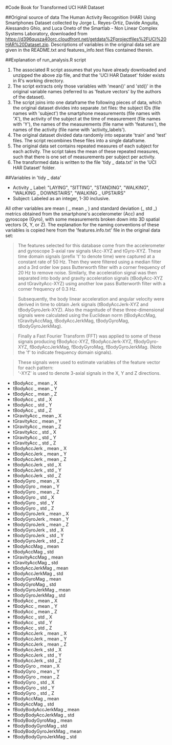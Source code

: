 #Code Book for Transformed UCI HAR Dataset

##Original source of data
The Human Activity Recognition (HAR) Using Smartphones Dataset collected by Jorge L. Reyes-Ortiz, Davide Anguita, Alessandro Ghio, and Luca Oneto of the Smartlab - Non Linear Complex Systems Laboratory, downloaded from https://d396qusza40orc.cloudfront.net/getdata%2Fprojectfiles%2FUCI%20HAR%20Dataset.zip. Descriptions of variables in the original data set are given in the README.txt and features_info.text files contained therein.

##Explanation of run_analysis.R script
1. The associated R script assumes that you have already downloaded and unzipped the above zip file, and that the 'UCI HAR Dataset' folder exists in R's working directory.
2. The script extracts only those variables with 'mean()' and 'std()' in the original variable names (referred to as 'feature vectors' by the authors of the dataset). 
3. The script joins into one dataframe the following pieces of data, which the original dataset divides into separate .txt files: the subject IDs (file names with 'subject') the smartphone measurements (file names with 'X'), the activity of the subject at the time of measurement (file names with 'Y'), the names of the measurements (file name with 'features'), the names of the activity (file name with 'activity_labels').
4. The original dataset divided data randomly into separate 'train' and 'test' files. The script recombines these files into a single dataframe.
5. The original data set contains repeated measures of each subject for each activity. The script takes the mean of these repeated measures, such that there is one set of measurements per subject per activity.
6. The transformed data is written to the file 'tidy _ data.txt' in the 'UCI HAR Dataset' folder.

##Variables in 'tidy _ data' 

* Activity _ Label: "LAYING", "SITTING", "STANDING", "WALKING", "WALKING _ DOWNSTAIRS", "WALKING _ UPSTAIRS" 
* Subject:  Labeled as an integer, 1-30 inclusive.

All other variables are mean ( _ mean _ ) and standard deviation (_ std _) metrics obtained from the smartphone's accelerometer (Acc) and gyroscope (Gyro), with some measurements broken down into 3D spatial vectors (X, Y, or Z). The explanation for the naming conventions of these variables is copied here from the 'features.info.txt' file in the original data set:

>The features selected for this database come from the accelerometer and gyroscope 3-axial raw signals tAcc-XYZ and tGyro-XYZ. These time domain signals (prefix 't' to denote time) were captured at a constant rate of 50 Hz. Then they were filtered using a median filter and a 3rd order low pass Butterworth filter with a corner frequency of 20 Hz to remove noise. Similarly, the acceleration signal was then separated into body and gravity acceleration signals (tBodyAcc-XYZ and tGravityAcc-XYZ) using another low pass Butterworth filter with a corner frequency of 0.3 Hz. 

>Subsequently, the body linear acceleration and angular velocity were derived in time to obtain Jerk signals (tBodyAccJerk-XYZ and tBodyGyroJerk-XYZ). Also the magnitude of these three-dimensional signals were calculated using the Euclidean norm (tBodyAccMag, tGravityAccMag, tBodyAccJerkMag, tBodyGyroMag, tBodyGyroJerkMag). 

>Finally a Fast Fourier Transform (FFT) was applied to some of these signals producing fBodyAcc-XYZ, fBodyAccJerk-XYZ, fBodyGyro-XYZ, fBodyAccJerkMag, fBodyGyroMag, fBodyGyroJerkMag. (Note the 'f' to indicate frequency domain signals). 

>These signals were used to estimate variables of the feature vector for each pattern:  
'-XYZ' is used to denote 3-axial signals in the X, Y and Z directions.

* tBodyAcc _ mean _ X
* tBodyAcc _ mean _ Y
* tBodyAcc _ mean _ Z
* tBodyAcc _ std _ X
* tBodyAcc _ std _ Y
* tBodyAcc _ std _ Z
* tGravityAcc _ mean _ X
* tGravityAcc _ mean _ Y
* tGravityAcc _ mean _ Z
* tGravityAcc _ std _ X
* tGravityAcc _ std _ Y
* tGravityAcc _ std _ Z
* tBodyAccJerk _ mean _ X
* tBodyAccJerk _ mean _ Y
* tBodyAccJerk _ mean _ Z
* tBodyAccJerk _ std _ X
* tBodyAccJerk _ std _ Y
* tBodyAccJerk _ std _ Z
* tBodyGyro _ mean _ X
* tBodyGyro _ mean _ Y
* tBodyGyro _ mean _ Z
* tBodyGyro _ std _ X
* tBodyGyro _ std _ Y
* tBodyGyro _ std _ Z 
* tBodyGyroJerk _ mean _ X
* tBodyGyroJerk _ mean _ Y
* tBodyGyroJerk _ mean _ Z
* tBodyGyroJerk _ std _ X
* tBodyGyroJerk _ std _ Y
* tBodyGyroJerk _ std _ Z
* tBodyAccMag _ mean
* tBodyAccMag _ std
* tGravityAccMag _ mean
* tGravityAccMag _ std
* tBodyAccJerkMag _ mean
* tBodyAccJerkMag _ std
* tBodyGyroMag _ mean
* tBodyGyroMag _ std
* tBodyGyroJerkMag _ mean
* tBodyGyroJerkMag _ std
* fBodyAcc _ mean _ X
* fBodyAcc _ mean _ Y
* fBodyAcc _ mean _ Z
* fBodyAcc _ std _ X
* fBodyAcc _ std _ Y
* fBodyAcc _ std _ Z
* fBodyAccJerk _ mean _ X
* fBodyAccJerk _ mean _ Y
* fBodyAccJerk _ mean _ Z
* fBodyAccJerk _ std _ X
* fBodyAccJerk _ std _ Y
* fBodyAccJerk _ std _ Z
* fBodyGyro _ mean _ X
* fBodyGyro _ mean _ Y
* fBodyGyro _ mean _ Z
* fBodyGyro _ std _ X
* fBodyGyro _ std _ Y
* fBodyGyro _ std _ Z
* fBodyAccMag _ mean
* fBodyAccMag _ std
* fBodyBodyAccJerkMag _ mean
* fBodyBodyAccJerkMag _ std
* fBodyBodyGyroMag _ mean
* fBodyBodyGyroMag _ std
* fBodyBodyGyroJerkMag _ mean
* fBodyBodyGyroJerkMag _ std
